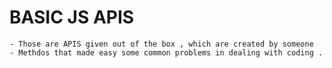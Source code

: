 # BASIC JS APIS 
    - Those are APIS given out of the box , which are created by someone
    - Methdos that made easy some common problems in dealing with coding .